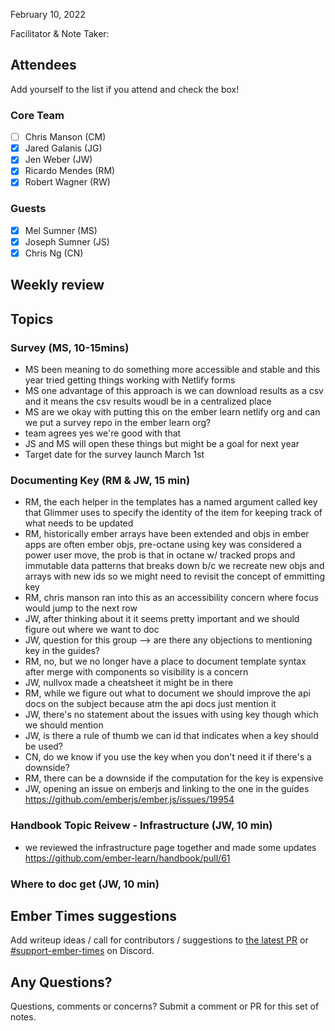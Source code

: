 February 10, 2022

Facilitator & Note Taker: 

## Attendees

Add yourself to the list if you attend and check the box!

### Core Team

- [ ] Chris Manson (CM)
- [x] Jared Galanis (JG)
- [x] Jen Weber (JW)
- [x] Ricardo Mendes (RM)
- [x] Robert Wagner (RW)

### Guests

- [x] Mel Sumner (MS)
- [x] Joseph Sumner (JS)
- [x] Chris Ng (CN)

## Weekly review

## Topics

<!-- If you would like to add a topic to the agenda please add a suggestion to the PR using the following format: -->
<!-- ### Your topic (INITIALS, expected duration in minutes) -->
### Survey (MS, 10-15mins)

- MS been meaning to do something more accessible and stable and this year tried getting things working with Netlify forms
- MS one advantage of this approach is we can download results as a csv and it means the csv results woudl be in a centralized place
- MS are we okay with putting this on the ember learn netlify org and can we put a survey repo in the ember learn org?
- team agrees yes we're good with that
- JS and MS will open these things but might be a goal for next year
- Target date for the survey launch March 1st

### Documenting Key (RM & JW, 15 min)

- RM, the each helper in the templates has a named argument called key that Glimmer uses to specify the identity of the item for keeping track of what needs to be updated
- RM, historically ember arrays have been extended and objs in ember apps are often ember objs, pre-octane using key was considered a power user move, the prob is that in octane w/ tracked props and immutable data patterns that breaks down b/c we recreate new objs and arrays with new ids so we might need to revisit the concept of emmitting key
- RM, chris manson ran into this as an accessibility concern where focus would jump to the next row
- JW, after thinking about it it seems pretty important and we should figure out where we want to doc
- JW, question for this group --> are there any objections to mentioning key in the guides?
- RM, no, but we no longer have a place to document template syntax after merge with components so visibility is a concern
- JW, nullvox made a cheatsheet it might be in there
- RM, while we figure out what to document we should improve the api docs on the subject because atm the api docs just mention it
- JW, there's no statement about the issues with using key though which we should mention
- JW, is there a rule of thumb we can id that indicates when a key should be used?
- CN, do we know if you use the key when you don't need it if there's a downside?
- RM, there can be a downside if the computation for the key is expensive
- JW, opening an issue on emberjs and linking to the one in the guides https://github.com/emberjs/ember.js/issues/19954

### Handbook Topic Reivew - Infrastructure (JW, 10 min)

- we reviewed the infrastructure page together and made some updates https://github.com/ember-learn/handbook/pull/61

### Where to doc get (JW, 10 min)



## Ember Times suggestions

Add writeup ideas / call for contributors / suggestions to [the latest PR](https://github.com/ember-learn/ember-blog/pulls?q=is%3Aopen+is%3Apr+label%3A%22%F0%9F%97%9E+embertimes%22%20or%20#support-ember-times) or [#support-ember-times](https://discordapp.com/channels/480462759797063690/485450546887786506) on Discord.

## Any Questions?

Questions, comments or concerns? Submit a comment or PR for this set of notes.
